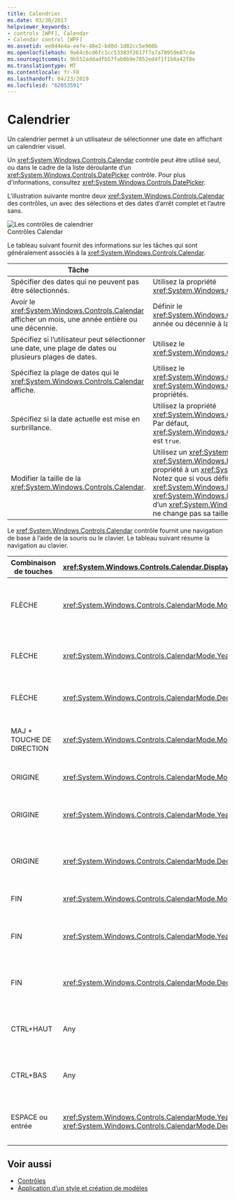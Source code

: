 ```yaml
---
title: Calendrier
ms.date: 03/30/2017
helpviewer_keywords:
- controls [WPF], Calendar
- Calendar control [WPF]
ms.assetid: ee844e4a-eefe-48e2-bd0d-1d82cc5e960b
ms.openlocfilehash: 9a64c6cd6fc1cc53383f2617f7a7a78959e87c4e
ms.sourcegitcommit: 9b552addadfb57fab0b9e7852ed4f1f1b8a42f8e
ms.translationtype: MT
ms.contentlocale: fr-FR
ms.lasthandoff: 04/23/2019
ms.locfileid: "62053591"
---
```

# <a name="calendar"></a>Calendrier
Un calendrier permet à un utilisateur de sélectionner une date en affichant un calendrier visuel.  
  
 Un <xref:System.Windows.Controls.Calendar> contrôle peut être utilisé seul, ou dans le cadre de la liste déroulante d’un <xref:System.Windows.Controls.DatePicker> contrôle. Pour plus d'informations, consultez <xref:System.Windows.Controls.DatePicker>.  
  
 L’illustration suivante montre deux <xref:System.Windows.Controls.Calendar> des contrôles, un avec des sélections et des dates d’arrêt complet et l’autre sans.  
  
 ![Les contrôles de calendrier](./media/ndp-calendarcontrols.png "NDP_CalendarControls")  
Contrôles Calendar  
  
 Le tableau suivant fournit des informations sur les tâches qui sont généralement associés à la <xref:System.Windows.Controls.Calendar>.  
  
|Tâche|Implémentation|  
|----------|--------------------|  
|Spécifier des dates qui ne peuvent pas être sélectionnés.|Utilisez la propriété <xref:System.Windows.Controls.Calendar.BlackoutDates%2A>.|  
|Avoir le <xref:System.Windows.Controls.Calendar> afficher un mois, une année entière ou une décennie.|Définir le <xref:System.Windows.Controls.Calendar.DisplayMode%2A> mois, année ou décennie à la propriété.|  
|Spécifiez si l’utilisateur peut sélectionner une date, une plage de dates ou plusieurs plages de dates.|Utilisez le <xref:System.Windows.Controls.Calendar.SelectionMode%2A>.|  
|Spécifiez la plage de dates qui le <xref:System.Windows.Controls.Calendar> affiche.|Utilisez le <xref:System.Windows.Controls.Calendar.DisplayDateStart%2A> et <xref:System.Windows.Controls.Calendar.DisplayDateEnd%2A> propriétés.|  
|Spécifiez si la date actuelle est mise en surbrillance.|Utilisez la propriété <xref:System.Windows.Controls.Calendar.IsTodayHighlighted%2A>. Par défaut, <xref:System.Windows.Controls.Calendar.IsTodayHighlighted%2A> est `true`.|  
|Modifier la taille de la <xref:System.Windows.Controls.Calendar>.|Utilisez un <xref:System.Windows.Controls.Viewbox> ou définir le <xref:System.Windows.FrameworkElement.LayoutTransform%2A> propriété à un <xref:System.Windows.Media.ScaleTransform>. Notez que si vous définissez la <xref:System.Windows.FrameworkElement.Width%2A> et <xref:System.Windows.FrameworkElement.Height%2A> propriétés d’un <xref:System.Windows.Controls.Calendar>, le calendrier réel ne change pas sa taille.|  
  
 Le <xref:System.Windows.Controls.Calendar> contrôle fournit une navigation de base à l’aide de la souris ou le clavier. Le tableau suivant résume la navigation au clavier.  
  
|Combinaison de touches|<xref:System.Windows.Controls.Calendar.DisplayMode%2A>|Action|  
|---------------------|-----------------------------------------------------------------------------------------------------------------------------------------------------------|------------|  
|FLÈCHE|<xref:System.Windows.Controls.CalendarMode.Month>|Modifications du <xref:System.Windows.Controls.Calendar.SelectedDate%2A> propriété si le <xref:System.Windows.Controls.Calendar.SelectionMode%2A> propriété n’est pas définie sur <xref:System.Windows.Controls.CalendarSelectionMode.None>.|  
|FLÈCHE|<xref:System.Windows.Controls.CalendarMode.Year>|Modifie le mois de la <xref:System.Windows.Controls.Calendar.DisplayDate%2A> propriété. Notez que le <xref:System.Windows.Controls.Calendar.SelectedDate%2A> ne change pas.|  
|FLÈCHE|<xref:System.Windows.Controls.CalendarMode.Decade>|Modifier l’année de la <xref:System.Windows.Controls.Calendar.DisplayDate%2A>. Notez que le <xref:System.Windows.Controls.Calendar.SelectedDate%2A> ne change pas.|  
|MAJ + TOUCHE DE DIRECTION|<xref:System.Windows.Controls.CalendarMode.Month>|Si <xref:System.Windows.Controls.Calendar.SelectionMode%2A> n’a pas la valeur <xref:System.Windows.Controls.CalendarSelectionMode.SingleDate> ou <xref:System.Windows.Controls.CalendarSelectionMode.None>, étend la plage de dates sélectionnées.|  
|ORIGINE|<xref:System.Windows.Controls.CalendarMode.Month>|Modifications du <xref:System.Windows.Controls.Calendar.SelectedDate%2A> au premier jour du mois en cours.|  
|ORIGINE|<xref:System.Windows.Controls.CalendarMode.Year>|Modifie le mois de la <xref:System.Windows.Controls.Calendar.DisplayDate%2A> au premier mois de l’année. Le <xref:System.Windows.Controls.Calendar.SelectedDate%2A> ne change pas.|  
|ORIGINE|<xref:System.Windows.Controls.CalendarMode.Decade>|Modifier l’année de la <xref:System.Windows.Controls.Calendar.DisplayDate%2A> pour la première année de la décennie. Le <xref:System.Windows.Controls.Calendar.SelectedDate%2A> ne change pas.|  
|FIN|<xref:System.Windows.Controls.CalendarMode.Month>|Modifications du <xref:System.Windows.Controls.Calendar.SelectedDate%2A> au dernier jour du mois en cours.|  
|FIN|<xref:System.Windows.Controls.CalendarMode.Year>|Modifie le mois de la <xref:System.Windows.Controls.Calendar.DisplayDate%2A> au mois de l’année dernière. Le <xref:System.Windows.Controls.Calendar.SelectedDate%2A> ne change pas.|  
|FIN|<xref:System.Windows.Controls.CalendarMode.Decade>|Modifier l’année de la <xref:System.Windows.Controls.Calendar.DisplayDate%2A> à la dernière année de la décennie. Le <xref:System.Windows.Controls.Calendar.SelectedDate%2A> ne change pas.|  
|CTRL+HAUT|Any|Bascule vers la prochaine plus grande <xref:System.Windows.Controls.Calendar.DisplayMode%2A>. Si <xref:System.Windows.Controls.Calendar.DisplayMode%2A> est déjà <xref:System.Windows.Controls.CalendarMode.Decade>, aucune action.|  
|CTRL+BAS|Any|Bascule vers la prochaine plus petits <xref:System.Windows.Controls.Calendar.DisplayMode%2A>. Si <xref:System.Windows.Controls.Calendar.DisplayMode%2A> est déjà <xref:System.Windows.Controls.CalendarMode.Month>, aucune action.|  
|ESPACE ou entrée|<xref:System.Windows.Controls.CalendarMode.Year> ou <xref:System.Windows.Controls.CalendarMode.Decade>|Commutateurs <xref:System.Windows.Controls.Calendar.DisplayMode%2A> à la <xref:System.Windows.Controls.CalendarMode.Month> ou <xref:System.Windows.Controls.CalendarMode.Year> représenté par l’élément ayant le focus.|  
  
## <a name="see-also"></a>Voir aussi

- [Contrôles](index.md)
- [Application d’un style et création de modèles](styling-and-templating.md)
